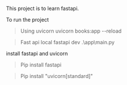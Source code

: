 This project is to learn fastapi.

To run the project 
> Using uvicorn
uvicorn books:app --reload

> Fast api local
fastapi dev .\app\main.py


install fastapi and uvicorn

 > Pip install fastapi

 > Pip install "uvicorn[standard]"
